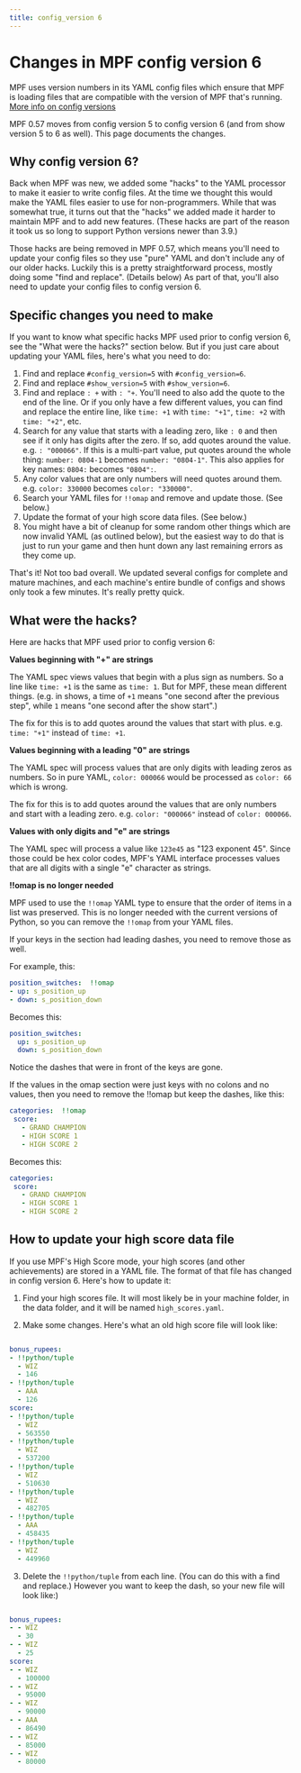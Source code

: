 ```yaml
---
title: config_version 6
---
```


# Changes in MPF config version 6

MPF uses version numbers in its YAML config files which ensure that MPF is loading
files that are compatible with the version of MPF that's running. [More info on config versions](config_version.md)

MPF 0.57 moves from config version 5 to config version 6 (and from show version 5 to 6 as well). This page documents the changes.

## Why config version 6?

Back when MPF was new, we added some "hacks" to the YAML processor to make it easier to write config files. At the time we thought this would make the YAML files easier to use for non-programmers. While that was somewhat true, it turns out that the "hacks" we added made it harder to maintain MPF and to add new features. (These hacks are part of the reason it took us so long to support Python versions newer than 3.9.)

Those hacks are being removed in MPF 0.57, which means you'll need to update your config files so they use "pure" YAML and don't include any of our older hacks. Luckily this is a pretty straightforward process, mostly doing some "find and replace". (Details below) As part of that, you'll also need to update your config files to config version 6.

## Specific changes you need to make

If you want to know what specific hacks MPF used prior to config version 6, see the
"What were the hacks?" section below. But if you just care about updating your YAML files,
here's what you need to do:

1. Find and replace `#config_version=5` with `#config_version=6`.
2. Find and replace `#show_version=5` with `#show_version=6`.
3. Find and replace `: +` with `: "+`. You'll need to also add the quote to the end of the line. Or if you only have a few different values, you can find and replace the entire line, like `time: +1` with `time: "+1"`, `time: +2` with `time: "+2"`, etc.
4. Search for any value that starts with a leading zero, like `: 0` and then see if it only has digits after the zero. If so, add quotes around the value. e.g. `: "000066"`. If this is a multi-part value, put quotes around the whole thing: `number: 0804-1` becomes `number: "0804-1"`. This also applies for key names: `0804:` becomes `"0804":`.
5. Any color values that are only numbers will need quotes around them. e.g. `color: 330000` becomes `color: "330000"`.
6. Search your YAML files for `!!omap` and remove and update those. (See below.)
7. Update the format of your high score data files. (See below.)
8. You might have a bit of cleanup for some random other things which are now invalid YAML (as outlined below), but the easiest way to do that is just to run your game and then hunt down any last remaining errors as they come up.

That's it! Not too bad overall. We updated several configs for complete and mature machines, and
each machine's entire bundle of configs and shows only took a few minutes. It's really pretty quick.

## What were the hacks?

Here are hacks that MPF used prior to config version 6:

**Values beginning with "+" are strings**

   The YAML spec views values that begin with a plus sign as numbers. So a line like `time: +1`
   is the same as `time: 1`. But for MPF, these mean different things. (e.g. in shows, a time of
   `+1` means "one second after the previous step", while `1` means "one second after the show start".)

   The fix for this is to add quotes around the values that start with plus. e.g. `time: "+1"` instead of `time: +1`.

**Values beginning with a leading "0" are strings**

   The YAML spec will process values that are only digits with leading zeros as numbers.
   So in pure YAML, `color: 000066` would be processed as `color: 66` which is wrong.

   The fix for this is to add quotes around the values that are only numbers and start with a leading zero. e.g. `color: "000066"` instead of `color: 000066`.

**Values with only digits and "e" are strings**

   The YAML spec will process a value like ``123e45`` as "123 exponent 45". Since those could
   be hex color codes, MPF's YAML interface processes values that are all digits with a single
   "e" character as strings.

**!!omap is no longer needed**

   MPF used to use the `!!omap` YAML type to ensure that the order of items in a list was
   preserved. This is no longer needed with the current versions of Python, so you can remove
   the `!!omap` from your YAML files.

   If your keys in the section had leading dashes, you need to remove those as well.

   For example, this:

   ``` yaml title="Old way"
   position_switches:  !!omap
   - up: s_position_up
   - down: s_position_down
   ```

   Becomes this:

   ``` yaml title="New way in config version 6"
   position_switches:
     up: s_position_up
     down: s_position_down
   ```

   Notice the dashes that were in front of the keys are gone.

   If the values in the omap section were just keys with no colons and no values, then you need to
   remove the !!omap but keep the dashes, like this:

   ``` yaml title="Old way"
   categories:  !!omap
    score:
      - GRAND CHAMPION
      - HIGH SCORE 1
      - HIGH SCORE 2
   ```

   Becomes this:

   ``` yaml title="New way in config version 6"
   categories:
    score:
      - GRAND CHAMPION
      - HIGH SCORE 1
      - HIGH SCORE 2
   ```

## How to update your high score data file

If you use MPF's High Score mode, your high scores (and other achievements) are stored in a YAML file. The format of that file has changed in config version 6. Here's how to update it:

1. Find your high scores file. It will most likely be in your machine folder, in the data folder, and it will be named `high_scores.yaml`.

2. Make some changes. Here's what an old high score file will look like:

``` yaml title="Old high score file"

bonus_rupees:
- !!python/tuple
  - WIZ
  - 146
- !!python/tuple
  - AAA
  - 126
score:
- !!python/tuple
  - WIZ
  - 563550
- !!python/tuple
  - WIZ
  - 537200
- !!python/tuple
  - WIZ
  - 510630
- !!python/tuple
  - WIZ
  - 482705
- !!python/tuple
  - AAA
  - 458435
- !!python/tuple
  - WIZ
  - 449960

```

3. Delete the `!!python/tuple` from each line. (You can do this with a find and replace.) However you want to keep the dash, so your new file will look like:)

``` yaml title="New high score file for MPF 0.57"

bonus_rupees:
- - WIZ
  - 30
- - WIZ
  - 25
score:
- - WIZ
  - 100000
- - WIZ
  - 95000
- - WIZ
  - 90000
- - AAA
  - 86490
- - WIZ
  - 85000
- - WIZ
  - 80000
```
